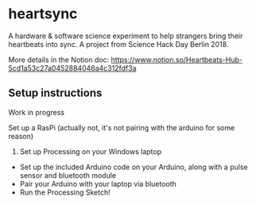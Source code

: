 # heartsync
A hardware &amp; software science experiment to help strangers bring their heartbeats into sync. A project from Science Hack Day Berlin 2018.

More details in the Notion doc: https://www.notion.so/Heartbeats-Hub-5cd1a53c27a0452884046a4c312fdf3a


## Setup instructions
Work in progress

Set up a RasPi (actually not, it's not pairing with the arduino for some reason)

1. Set up Processing on your Windows laptop
* Set up the included Arduino code on your Arduino, along with a pulse sensor and bluetooth module
* Pair your Arduino with your laptop via bluetooth
* Run the Processing Sketch!
